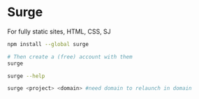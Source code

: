 # Surge

For fully static sites, HTML, CSS, SJ

```bash
npm install --global surge

# Then create a (free) account with them
surge 

surge --help

surge <project> <domain> #need domain to relaunch in domain

```

